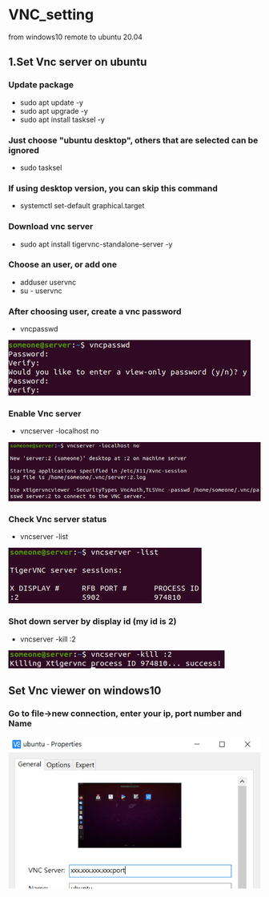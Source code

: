 # VNC_setting
from windows10 remote to ubuntu 20.04

## 1.Set Vnc server on ubuntu

### Update package
* sudo apt update -y
* sudo apt upgrade -y
* sudo apt install tasksel -y

### Just choose "ubuntu desktop", others that are selected can be ignored
* sudo tasksel


### If using desktop version, you can skip this command
* systemctl set-default graphical.target


### Download vnc server
* sudo apt install tigervnc-standalone-server -y

### Choose an user, or add one
* adduser uservnc 
* su - uservnc

### After choosing user, create a vnc password
*  vncpasswd

![image](https://github.com/u11334342/VNC_setting/blob/main/result1.PNG)

### Enable Vnc server
*  vncserver -localhost no

![image](https://github.com/u11334342/VNC_setting/blob/main/result2.PNG)

### Check Vnc server status
*  vncserver -list

![image](https://github.com/u11334342/VNC_setting/blob/main/result3.PNG)

### Shot down server by display id (my id is 2)
*  vncserver -kill :2

![image](https://github.com/u11334342/VNC_setting/blob/main/result4.PNG)

## Set Vnc viewer on windows10

### Go to file->new connection, enter your ip, port number and Name

![image](https://github.com/u11334342/VNC_setting/blob/main/result5.PNG)


